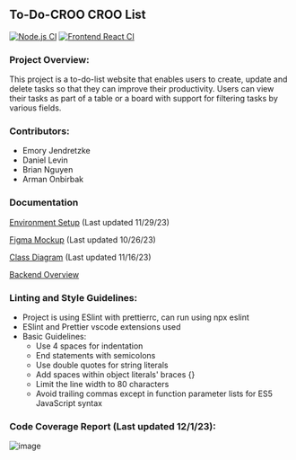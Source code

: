 ## To-Do-CROO CROO List 
[![Node.js CI](https://github.com/briannguyen11/react-to-do-list/actions/workflows/node.js.yml/badge.svg)](https://github.com/briannguyen11/react-to-do-list/actions/workflows/node.js.yml) [![Frontend React CI](https://github.com/briannguyen11/react-to-do-list/actions/workflows/frontend-react-ci.yml/badge.svg)](https://github.com/briannguyen11/react-to-do-list/actions/workflows/frontend-react-ci.yml)
### Project Overview:
This project is a to-do-list website that enables users to create, update and delete tasks so that they can improve their productivity. Users can view their tasks as part of a table or a board with support for filtering tasks by various fields.

### Contributors:
- Emory Jendretzke
- Daniel Levin
- Brian Nguyen
- Arman Onbirbak

### Documentation
[Environment Setup](docs/setup.md) (Last updated 11/29/23)

[Figma Mockup](docs/FigmaMockup.pdf) (Last updated 10/26/23)

[Class Diagram](docs/ClassDiagram.png) (Last updated 11/16/23)

[Backend Overview](express-backend/README.md)

### Linting and Style Guidelines:
- Project is using ESlint with prettierrc, can run using npx eslint
- ESlint and Prettier vscode extensions used
- Basic Guidelines:
    - Use 4 spaces for indentation
    - End statements with semicolons
    - Use double quotes for string literals
    - Add spaces within object literals' braces {}
    - Limit the line width to 80 characters
    - Avoid trailing commas except in function parameter lists for ES5 JavaScript syntax

### Code Coverage Report (Last updated 12/1/23):
![image](https://github.com/briannguyen11/react-to-do-list/assets/81583127/a9bb3fda-5de6-44bc-8c60-867d6caad07d)
